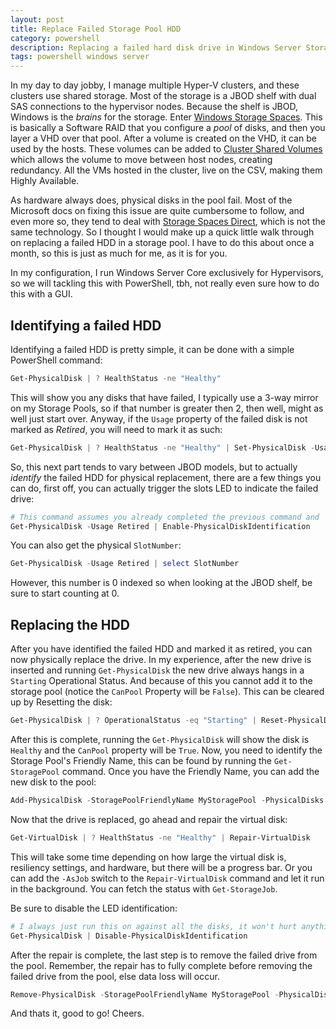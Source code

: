 ```yaml
---
layout: post
title: Replace Failed Storage Pool HDD
category: powershell
description: Replacing a failed hard disk drive in Windows Server Storage Spaces Storage Pool.
tags: powershell windows server
---
```


In my day to day jobby, I manage multiple Hyper-V clusters, and these clusters use shared storage.  Most of the storage is a JBOD shelf with dual SAS connections to the hypervisor nodes.  Because the shelf is JBOD, Windows is the _brains_ for the storage.  Enter [Windows Storage Spaces](https://docs.microsoft.com/en-us/windows-server/storage/storage-spaces/overview).  This is basically a Software RAID that you configure a _pool_ of disks, and then you layer a VHD over that pool.  After a volume is created on the VHD, it can be used by the hosts.  These volumes can be added to [Cluster Shared Volumes](https://docs.microsoft.com/en-us/windows-server/failover-clustering/failover-cluster-csvs) which allows the volume to move between host nodes, creating redundancy.  All the VMs hosted in the cluster, live on the CSV, making them Highly Available.

As hardware always does, physical disks in the pool fail.  Most of the Microsoft docs on fixing this issue are quite cumbersome to follow, and even more so, they tend to deal with [Storage Spaces Direct](https://docs.microsoft.com/en-us/windows-server/storage/storage-spaces/storage-spaces-direct-overview), which is not the same technology.  So I thought I would make up a quick little walk through on replacing a failed HDD in a storage pool.  I have to do this about once a month, so this is just as much for me, as it is for you.

In my configuration, I run Windows Server Core exclusively for Hypervisors, so we will tackling this with PowerShell, tbh, not really even sure how to do this with a GUI.

## Identifying a failed HDD
Identifying a failed HDD is pretty simple, it can be done with a simple PowerShell command:

```powershell
Get-PhysicalDisk | ? HealthStatus -ne "Healthy"
```

This will show you any disks that have failed, I typically use a 3-way mirror on my Storage Pools, so if that number is greater then 2, then well, might as well just start over.  Anyway, if the `Usage` property of the failed disk is not marked as _Retired_, you will need to mark it as such:

```powershell
Get-PhysicalDisk | ? HealthStatus -ne "Healthy" | Set-PhysicalDisk -Usage Retired
```

So, this next part tends to vary between JBOD models, but to actually _identify_ the failed HDD for physical replacement, there are a few things you can do, first off, you can actually trigger the slots LED to indicate the failed drive:

```powershell
# This command assumes you already completed the previous command and 'Retired' the failed disks.
Get-PhysicalDisk -Usage Retired | Enable-PhysicalDiskIdentification
```

You can also get the physical `SlotNumber`:

```powershell
Get-PhysicalDisk -Usage Retired | select SlotNumber
```

However, this number is 0 indexed so when looking at the JBOD shelf, be sure to start counting at 0.

## Replacing the HDD
After you have identified the failed HDD and marked it as retired, you can now physically replace the drive.  In my experience, after the new drive is inserted and running `Get-PhysicalDisk` the new drive always hangs in a `Starting` Operational Status.  And because of this you cannot add it to the storage pool (notice the `CanPool` Property will be `False`).  This can be cleared up by Resetting the disk:

```powershell
Get-PhysicalDisk | ? OperationalStatus -eq "Starting" | Reset-PhysicalDisk
```

After this is complete, running the `Get-PhysicalDisk` will show the disk is `Healthy` and the `CanPool` property will be `True`.  Now, you need to identify the Storage Pool's Friendly Name, this can be found by running the `Get-StoragePool` command.  Once you have the Friendly Name, you can add the new disk to the pool:

```powershell
Add-PhysicalDisk -StoragePoolFriendlyName MyStoragePool -PhysicalDisks ( Get-PhysicalDisk -CanPool:$true )
```

Now that the drive is replaced, go ahead and repair the virtual disk:

```powershell
Get-VirtualDisk | ? HealthStatus -ne "Healthy" | Repair-VirtualDisk
```
This will take some time depending on how large the virtual disk is, resiliency settings, and hardware, but there will be a progress bar.  Or you can add the `-AsJob` switch to the `Repair-VirtualDisk` command and let it run in the background.  You can fetch the status with `Get-StorageJob`.

Be sure to disable the LED identification:

```powershell
# I always just run this on against all the disks, it won't hurt anything for the ones where its not enabled.
Get-PhysicalDisk | Disable-PhysicalDiskIdentification
```

After the repair is complete, the last step is to remove the failed drive from the pool.  Remember, the repair has to fully complete before removing the failed drive from the pool, else data loss will occur.

```powershell
Remove-PhysicalDisk -StoragePoolFriendlyName MyStoragePool -PhysicalDisks ( Get-PhysicalDisk -Usage Retired )
```

And thats it, good to go!  Cheers.

